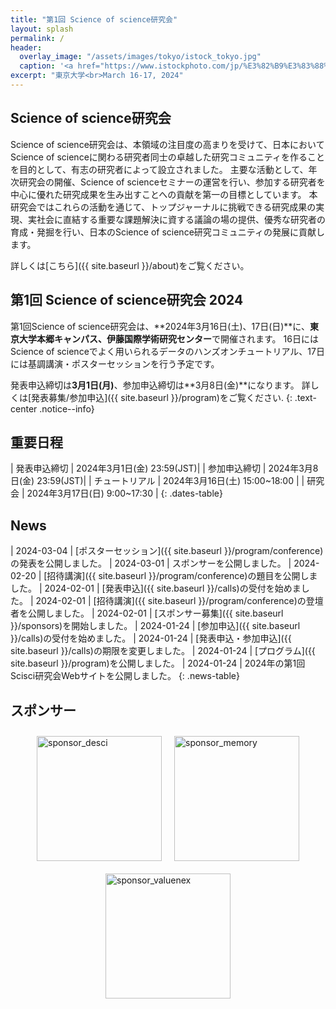 ```yaml
---
title: "第1回 Science of science研究会"
layout: splash
permalink: /
header:
  overlay_image: "/assets/images/tokyo/istock_tokyo.jpg"
  caption: '<a href="https://www.istockphoto.com/jp/%E3%82%B9%E3%83%88%E3%83%83%E3%82%AF%E3%83%95%E3%82%A9%E3%83%88/%E6%9D%B1%E4%BA%AC%E3%82%BF%E3%83%AF%E3%83%BC-gm532534115-55728098" target="_blank">Photo @ iStock</a>'
excerpt: "東京大学<br>March 16-17, 2024"
---
```



## Science of science研究会

Science of science研究会は、本領域の注目度の高まりを受けて、日本においてScience of scienceに関わる研究者同士の卓越した研究コミュニティを作ることを目的として、有志の研究者によって設立されました。
主要な活動として、年次研究会の開催、Science of scienceセミナーの運営を行い、参加する研究者を中心に優れた研究成果を生み出すことへの貢献を第一の目標としています。
本研究会ではこれらの活動を通じて、トップジャーナルに挑戦できる研究成果の実現、実社会に直結する重要な課題解決に資する議論の場の提供、優秀な研究者の育成・発掘を行い、日本のScience of science研究コミュニティの発展に貢献します。

詳しくは[こちら]({{ site.baseurl }}/about)をご覧ください。

## 第1回 Science of science研究会 2024

第1回Science of science研究会は、**2024年3月16日(土)、17日(日)**に、**東京大学本郷キャンパス、伊藤国際学術研究センター**で開催されます。
16日にはScience of scienceでよく用いられるデータのハンズオンチュートリアル、17日には基調講演・ポスターセッションを行う予定です。


発表申込締切は**3月1日(月)**、参加申込締切は**3月8日(金)**になります。
詳しくは[発表募集/参加申込]({{ site.baseurl }}/program)をご覧ください.
{: .text-center .notice--info}

## 重要日程

<style>
.dates-table { font-size: .8em; }
.dates-table tr td:nth-child(1) { width: 10em; }
.dates-table del { color: #888; }
</style>

| 発表申込締切 | 2024年3月1日(金) 23:59(JST)|
| 参加申込締切 | 2024年3月8日(金) 23:59(JST)|
| チュートリアル | 2024年3月16日(土) 15:00~18:00 |
| 研究会 | 2024年3月17日(日) 9:00~17:30 |
{: .dates-table}

## News

<style>
.news-table { font-size: .8em; table-layout: fixed; }
.news-table tr td:nth-child(1) { font-weight: bold; width: 10em; }
</style>

| 2024-03-04 | [ポスターセッション]({{ site.baseurl }}/program/conference)の発表を公開しました。
| 2024-03-01 | スポンサーを公開しました。
| 2024-02-20 | [招待講演]({{ site.baseurl }}/program/conference)の題目を公開しました。
| 2024-02-01 | [発表申込]({{ site.baseurl }}/calls)の受付を始めました。
| 2024-02-01 | [招待講演]({{ site.baseurl }}/program/conference)の登壇者を公開しました。
| 2024-02-01 | [スポンサー募集]({{ site.baseurl }}/sponsors)を開始しました。
| 2024-01-24 | [参加申込]({{ site.baseurl }}/calls)の受付を始めました。
| 2024-01-24 | [発表申込・参加申込]({{ site.baseurl }}/calls)の期限を変更しました。
| 2024-01-24 | [プログラム]({{ site.baseurl }}/program)を公開しました。
| 2024-01-24 | 2024年の第1回Scisci研究会Webサイトを公開しました。
{: .news-table}

## スポンサー

<!-- {% include sponsors-list id="diamond" layout="third" %} -->

<style>
  .sponsor-container {
    display: flex;
    justify-content: center;
    align-items: center;
    flex-wrap: wrap;
  }

  .sponsor-container img {
    height: 200px;
    object-fit: contain;
    margin: 10px;
  }

  @media (max-width: 600px) {
    .sponsor-container {
      flex-direction: column;
    }
  }
</style>

<div class="sponsor-container">
    <a href="https://lit.link/en/descitokyo" target="_blank">
      <img src="{{ '/assets/images/sponsors/desci.png' | relative_url }}" alt="sponsor_desci">
    </a>
    <a href="https://www.memorylab.jp/" target="_blank">
      <img src="{{ '/assets/images/sponsors/memory.png' | relative_url }}" alt="sponsor_memory">
    </a>
    <a href="https://www.valuenex.com/?lang=ja" target="_blank">
      <img src="{{ '/assets/images/sponsors/valuenex.jpg' | relative_url }}" alt="sponsor_valuenex">
    </a>
</div>